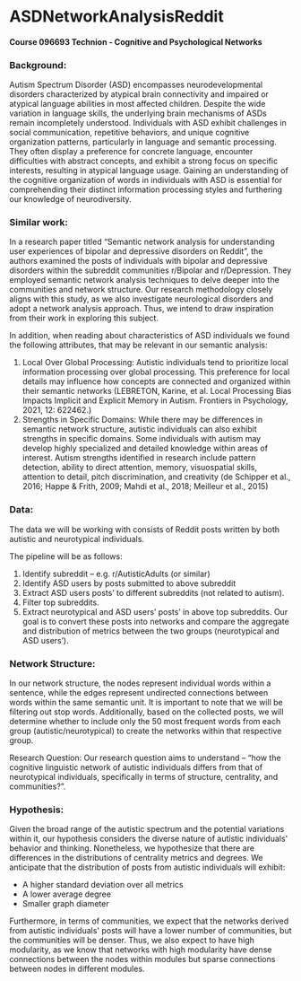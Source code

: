 # ASDNetworkAnalysisReddit

#### Course 096693 Technion - Cognitive and Psychological Networks

### Background:

Autism Spectrum Disorder (ASD) encompasses neurodevelopmental disorders characterized by atypical brain connectivity and impaired or atypical language abilities in most affected children. Despite the wide variation in language skills, the underlying brain mechanisms of ASDs remain incompletely understood. Individuals with ASD exhibit challenges in social communication, repetitive behaviors, and unique cognitive organization patterns, particularly in language and semantic processing. They often display a preference for concrete language, encounter difficulties with abstract concepts, and exhibit a strong focus on specific interests, resulting in atypical language usage. Gaining an understanding of the cognitive organization of words in individuals with ASD is essential for comprehending their distinct information processing styles and furthering our knowledge of neurodiversity. 

### Similar work:
In a research paper titled “Semantic network analysis for understanding user experiences of bipolar and depressive disorders on Reddit”, the authors examined the posts of individuals with bipolar and depressive disorders within the subreddit communities r/Bipolar and r/Depression. They employed semantic network analysis techniques to delve deeper into the communities and network structure. Our research methodology closely aligns with this study, as we also investigate neurological disorders and adopt a network analysis approach. Thus, we intend to draw inspiration from their work in exploring this subject.

In addition, when reading about characteristics of ASD individuals we found the following attributes, that may be relevant in our semantic analysis:

1.	Local Over Global Processing: Autistic individuals tend to prioritize local information processing over global processing. This preference for local details may influence how concepts are connected and organized within their semantic networks (LEBRETON, Karine, et al. Local Processing Bias Impacts Implicit and Explicit Memory in Autism. Frontiers in Psychology, 2021, 12: 622462.‏)
2.	Strengths in Specific Domains: While there may be differences in semantic network structure, autistic individuals can also exhibit strengths in specific domains. Some individuals with autism may develop highly specialized and detailed knowledge within areas of interest. Autism strengths identified in research include pattern detection, ability to direct attention, memory, visuospatial skills, attention to detail, pitch discrimination, and creativity (de Schipper et al., 2016; Happe & Frith, 2009; Mahdi et al., 2018; Meilleur et al., 2015)

### Data:
The data we will be working with consists of Reddit posts written by both autistic and neurotypical individuals. 

The pipeline will be as follows:

1.	Identify subreddit – e.g. r/AutisticAdults (or similar)
2.	Identify ASD users by posts submitted to above subreddit  
3.	Extract ASD users posts’ to different subreddits (not related to autism).
4.	Filter top subreddits.
5.	Extract neurotypical and ASD users’ posts’ in above top subreddits.
Our goal is to convert these posts into networks and compare the aggregate and distribution of metrics between the two groups (neurotypical and ASD users’).

### Network Structure:
In our network structure, the nodes represent individual words within a sentence, while the edges represent undirected connections between words within the same semantic unit. It is important to note that we will be filtering out stop words. Additionally, based on the collected posts, we will determine whether to include only the 50 most frequent words from each group (autistic/neurotypical) to create the networks within that respective group.

Research Question:
Our research question aims to understand – “how the cognitive linguistic network of autistic individuals differs from that of neurotypical individuals, specifically in terms of structure, centrality, and communities?”.

### Hypothesis:
Given the broad range of the autistic spectrum and the potential variations within it, our hypothesis considers the diverse nature of autistic individuals' behavior and thinking. Nonetheless, we hypothesize that there are differences in the distributions of centrality metrics and degrees. 
We anticipate that the distribution of posts from autistic individuals will exhibit:
-	A higher standard deviation over all metrics 
-	A lower average degree
-	Smaller graph diameter 

Furthermore, in terms of communities, we expect that the networks derived from autistic individuals' posts will have a lower number of communities, but the communities will be denser. Thus, we also expect to have high modularity, as we know that networks with high modularity have dense connections between the nodes within modules but sparse connections between nodes in different modules.
